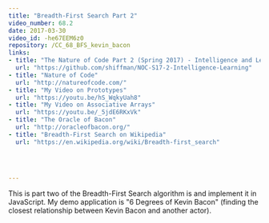 ```yaml
---
title: "Breadth-First Search Part 2"
video_number: 68.2
date: 2017-03-30
video_id: -he67EEM6z0
repository: /CC_68_BFS_kevin_bacon
links:
- title: "The Nature of Code Part 2 (Spring 2017) - Intelligence and Learning"  
  url: "https://github.com/shiffman/NOC-S17-2-Intelligence-Learning"
- title: "Nature of Code"  
  url: "http://natureofcode.com/"
- title: "My Video on Prototypes"  
  url: "https://youtu.be/hS_WqkyUah8"
- title: "My Video on Associative Arrays"  
  url: "https://youtu.be/_5jdE6RKxVk"
- title: "The Oracle of Bacon"  
  url: "http://oracleofbacon.org/"
- title: "Breadth-First Search on Wikipedia"  
  url: "https://en.wikipedia.org/wiki/Breadth-first_search"
  


  
---
```


This is part two of the Breadth-First Search algorithm is and implement it in JavaScript. My demo application is "6 Degrees of Kevin Bacon" (finding the closest relationship between Kevin Bacon and another actor).


